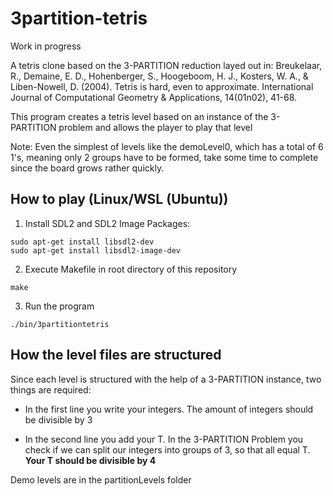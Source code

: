 # 3partition-tetris

Work in progress

A tetris clone based on the 3-PARTITION reduction layed out in: Breukelaar, R., Demaine, E. D., Hohenberger, S., Hoogeboom, H. J., Kosters, W. A., & Liben-Nowell, D. (2004). Tetris is hard, even to approximate. International Journal of Computational Geometry & Applications, 14(01n02), 41-68.

This program creates a tetris level based on an instance of the 3-PARTITION problem and allows the player to play that level

Note: Even the simplest of levels like the demoLevel0, which has a total of 6 1's, meaning only 2 groups have to be formed, take some time to complete since the board grows rather quickly.

## How to play (Linux/WSL (Ubuntu))
1. Install SDL2 and SDL2 Image Packages:

```
sudo apt-get install libsdl2-dev
sudo apt-get install libsdl2-image-dev
```

2. Execute Makefile in root directory of this repository
```
make
```

3. Run the program
```
./bin/3partitiontetris
```


## How the level files are structured
Since each level is structured with the help of a 3-PARTITION instance, two things are required:

- In the first line you write your integers. The amount of integers should be divisible by 3

- In the second line you add your T. In the 3-PARTITION Problem you check if we can split our integers into groups of 3, so that all equal T. **Your T should be divisible by 4**

Demo levels are in the partitionLevels folder
